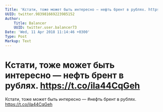 ```yaml
---
Title: 'Кстати, тоже может быть интересно — нефть брент в рублях. https://t.co/ila44CqGeh'
UUID: twitter.983981669223985152
Author:
    Title: Balancer
    UUID: twitter.user.balancer73
Date: 'Wed, 11 Apr 2018 11:14:46 +0300'
Type: Post
Markup: Text
---
```


# Кстати, тоже может быть интересно — нефть брент в рублях. https://t.co/ila44CqGeh

Кстати, тоже может быть интересно — #нефть брент в рублях.
https://t.co/ila44CqGeh